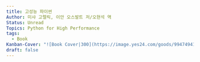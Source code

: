 ```yaml
---
title: 고성능 파이썬
Author: 미샤 고렐릭, 이안 오스발트 저/오현석 역
Status: Unread
Topics: Python for High Performance
tags:
  - Book
Kanban-Cover: "![Book Cover|300](https://image.yes24.com/goods/99474941/XL)"
draft: false
---
```

